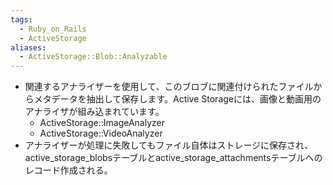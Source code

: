 ```yaml
---
tags:
  - Ruby_on_Rails
  - ActiveStorage
aliases:
  - ActiveStorage::Blob::Analyzable
---
```

- 関連するアナライザーを使用して、このブロブに関連付けられたファイルからメタデータを抽出して保存します。Active Storageには、画像と動画用のアナライザが組み込まれています。
	- ActiveStorage::ImageAnalyzer
	- ActiveStorage::VideoAnalyzer
- アナライザーが処理に失敗してもファイル自体はストレージに保存され、active_storage_blobsテーブルとactive_storage_attachmentsテーブルへのレコード作成される。